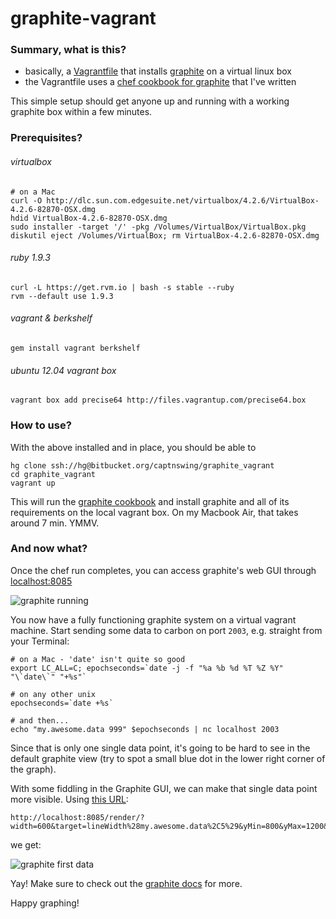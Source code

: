 # graphite-vagrant

### Summary, what is this?

* basically, a [Vagrantfile](http://vagrantup.com/v1/docs/vagrantfile.html) that installs [graphite](http://graphite.wikidot.org) on a virtual linux box
* the Vagrantfile uses a [chef cookbook for graphite](https://github.com/captnswing/chef-graphite) that I've written

This simple setup should get anyone up and running with a working graphite box within a few minutes.

### Prerequisites?

###### virtualbox

    # on a Mac
    curl -O http://dlc.sun.com.edgesuite.net/virtualbox/4.2.6/VirtualBox-4.2.6-82870-OSX.dmg
    hdid VirtualBox-4.2.6-82870-OSX.dmg
    sudo installer -target '/' -pkg /Volumes/VirtualBox/VirtualBox.pkg
    diskutil eject /Volumes/VirtualBox; rm VirtualBox-4.2.6-82870-OSX.dmg

###### ruby 1.9.3

    curl -L https://get.rvm.io | bash -s stable --ruby
    rvm --default use 1.9.3

###### vagrant & berkshelf

    gem install vagrant berkshelf

###### ubuntu 12.04 vagrant box

    vagrant box add precise64 http://files.vagrantup.com/precise64.box

### How to use?

With the above installed and in place, you should be able to

    hg clone ssh://hg@bitbucket.org/captnswing/graphite_vagrant
    cd graphite_vagrant
    vagrant up
    
This will run the [graphite cookbook](https://github.com/captnswing/chef-graphite) and install graphite and all of its requirements on the local vagrant box. On my Macbook Air, that takes around 7 min. YMMV.

### And now what?

Once the chef run completes, you can access graphite's web GUI through [localhost:8085](http://localhost:8085)

![graphite running](https://bitbucket.org/captnswing/graphite_vagrant/raw/default/graphite_running.png)

You now have a fully functioning graphite system on a virtual vagrant machine. Start sending some data to carbon on port `2003`, e.g. straight from your Terminal:

    # on a Mac - 'date' isn't quite so good
    export LC_ALL=C; epochseconds=`date -j -f "%a %b %d %T %Z %Y" "\`date\`" "+%s"`
    
    # on any other unix
    epochseconds=`date +%s`
    
    # and then...
    echo "my.awesome.data 999" $epochseconds | nc localhost 2003

Since that is only one single data point, it's going to be hard to see in the default graphite view (try to spot a small blue dot in the lower right corner of the graph). 

With some fiddling in the Graphite GUI, we can make that single data point more visible. Using [this URL](http://localhost:8085/render/?width=600&target=lineWidth%28my.awesome.data%2C5%29&yMin=800&yMax=1200&areaMode=first):

    http://localhost:8085/render/?width=600&target=lineWidth%28my.awesome.data%2C5%29&yMin=800&yMax=1200&areaMode=first

we get:

![graphite first data](https://bitbucket.org/captnswing/graphite_vagrant/raw/default/graphite_firstdata.png)

Yay! Make sure to check out the [graphite docs](http://graphite.readthedocs.org/) for more.

Happy graphing!
